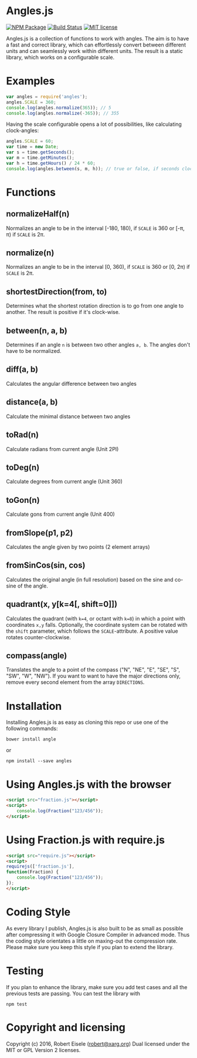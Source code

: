 # Angles.js 

[![NPM Package](https://img.shields.io/npm/v/angles.svg?style=flat)](https://npmjs.org/package/angles "View this project on npm")
[![Build Status](https://travis-ci.org/infusion/Angles.js.svg)](https://travis-ci.org/infusion/Angles.js)
[![MIT license](http://img.shields.io/badge/license-MIT-brightgreen.svg)](http://opensource.org/licenses/MIT)


Angles.js is a collection of functions to work with angles. The aim is to have a fast and correct library, which can effortlessly convert between different units and can seamlessly work within different units. The result is a static library, which works on a configurable scale.

Examples
===

```javascript
var angles = require('angles');
angles.SCALE = 360;
console.log(angles.normalize(365)); // 5
console.log(angles.normalize(-365)); // 355
```

Having the scale configurable opens a lot of possibilities, like calculating clock-angles:

```javascript
angles.SCALE = 60;
var time = new Date;
var s = time.getSeconds();
var m = time.getMinutes();
var h = time.getHours() / 24 * 60;
console.log(angles.between(s, m, h)); // true or false, if seconds clockhand is between the minutes and hours clockhand
```


Functions
===

normalizeHalf(n)
---
Normalizes an angle to be in the interval [-180, 180), if `SCALE` is 360 or [-π, π) if `SCALE` is 2π.

normalize(n)
---
Normalizes an angle to be in the interval [0, 360), if `SCALE` is 360 or [0, 2π) if `SCALE` is 2π.

shortestDirection(from, to)
---
Determines what the shortest rotation direction is to go from one angle to another. The result is positive if it's clock-wise.

between(n, a, b)
---
Determines if an angle `n` is between two other angles `a, b`. The angles don't have to be normalized.

diff(a, b)
---
Calculates the angular difference between two angles

distance(a, b)
---
Calculate the minimal distance between two angles

toRad(n)
---
Calculate radians from current angle (Unit 2PI)

toDeg(n)
---
Calculate degrees from current angle (Unit 360)

toGon(n)
---
Calculate gons from current angle (Unit 400)

fromSlope(p1, p2)
---
Calculates the angle given by two points (2 element arrays)

fromSinCos(sin, cos)
---
Calculates the original angle (in full resolution) based on the sine and co-sine of the angle.

quadrant(x, y[k=4[, shift=0]])
---
Calculates the quadrant (with `k=4`, or octant with `k=8`) in which a point with coordinates `x,y` falls. Optionally, the coordinate system can be rotated with the `shift` parameter, which follows the `SCALE`-attribute. A positive value rotates counter-clockwise.

compass(angle)
---
Translates the angle to a point of the compass ("N", "NE", "E", "SE", "S", "SW", "W", "NW"). If you want to want to have the major directions only, remove every second element from the array `DIRECTIONS`.

Installation
===
Installing Angles.js is as easy as cloning this repo or use one of the following commands:

```
bower install angle
```
or

```
npm install --save angles
```


Using Angles.js with the browser
===
```html
<script src="fraction.js"></script>
<script>
    console.log(Fraction("123/456"));
</script>
```

Using Fraction.js with require.js
===
```html
<script src="require.js"></script>
<script>
requirejs(['fraction.js'],
function(Fraction) {
    console.log(Fraction("123/456"));
});
</script>
```

Coding Style
===
As every library I publish, Angles.js is also built to be as small as possible after compressing it with Google Closure Compiler in advanced mode. Thus the coding style orientates a little on maxing-out the compression rate. Please make sure you keep this style if you plan to extend the library.

Testing
===
If you plan to enhance the library, make sure you add test cases and all the previous tests are passing. You can test the library with

```
npm test
```

Copyright and licensing
===
Copyright (c) 2016, Robert Eisele (robert@xarg.org)
Dual licensed under the MIT or GPL Version 2 licenses.
